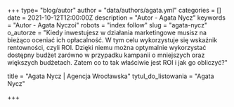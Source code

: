 +++
type= "blog/autor"
author = "data/authors/agata.yml"
categories = []
date = 2021-10-12T12:00:00Z
description = "Autor - Agata Nycz"
keywords = "Autor - Agata Nyczoi"
robots = "index follow"
slug = "agata-nycz"
o_autorze = "Kiedy inwestujesz w działania marketingowe musisz na bieżąco oceniać ich opłacalność. W tym celu wykorzystuje się wskaźnik rentowności, czyli ROI. Dzięki niemu można optymalnie wykorzystać dostępny budżet zarówno w przypadku kampanii o mniejszych oraz większych budżetach. Zatem co to tak właściwie jest ROI i jak go obliczyć?"

title = "Agata Nycz  | Agencja Wrocławska"
tytul_do_listowania = "Agata Nycz"

+++